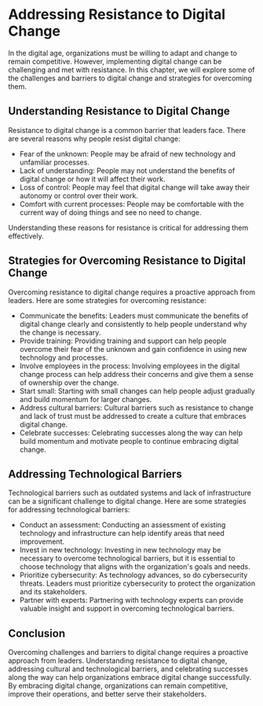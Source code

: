 Addressing Resistance to Digital Change
======================================================================================

In the digital age, organizations must be willing to adapt and change to remain competitive. However, implementing digital change can be challenging and met with resistance. In this chapter, we will explore some of the challenges and barriers to digital change and strategies for overcoming them.

Understanding Resistance to Digital Change
------------------------------------------

Resistance to digital change is a common barrier that leaders face. There are several reasons why people resist digital change:

* Fear of the unknown: People may be afraid of new technology and unfamiliar processes.
* Lack of understanding: People may not understand the benefits of digital change or how it will affect their work.
* Loss of control: People may feel that digital change will take away their autonomy or control over their work.
* Comfort with current processes: People may be comfortable with the current way of doing things and see no need to change.

Understanding these reasons for resistance is critical for addressing them effectively.

Strategies for Overcoming Resistance to Digital Change
------------------------------------------------------

Overcoming resistance to digital change requires a proactive approach from leaders. Here are some strategies for overcoming resistance:

* Communicate the benefits: Leaders must communicate the benefits of digital change clearly and consistently to help people understand why the change is necessary.
* Provide training: Providing training and support can help people overcome their fear of the unknown and gain confidence in using new technology and processes.
* Involve employees in the process: Involving employees in the digital change process can help address their concerns and give them a sense of ownership over the change.
* Start small: Starting with small changes can help people adjust gradually and build momentum for larger changes.
* Address cultural barriers: Cultural barriers such as resistance to change and lack of trust must be addressed to create a culture that embraces digital change.
* Celebrate successes: Celebrating successes along the way can help build momentum and motivate people to continue embracing digital change.

Addressing Technological Barriers
---------------------------------

Technological barriers such as outdated systems and lack of infrastructure can be a significant challenge to digital change. Here are some strategies for addressing technological barriers:

* Conduct an assessment: Conducting an assessment of existing technology and infrastructure can help identify areas that need improvement.
* Invest in new technology: Investing in new technology may be necessary to overcome technological barriers, but it is essential to choose technology that aligns with the organization's goals and needs.
* Prioritize cybersecurity: As technology advances, so do cybersecurity threats. Leaders must prioritize cybersecurity to protect the organization and its stakeholders.
* Partner with experts: Partnering with technology experts can provide valuable insight and support in overcoming technological barriers.

Conclusion
----------

Overcoming challenges and barriers to digital change requires a proactive approach from leaders. Understanding resistance to digital change, addressing cultural and technological barriers, and celebrating successes along the way can help organizations embrace digital change successfully. By embracing digital change, organizations can remain competitive, improve their operations, and better serve their stakeholders.
